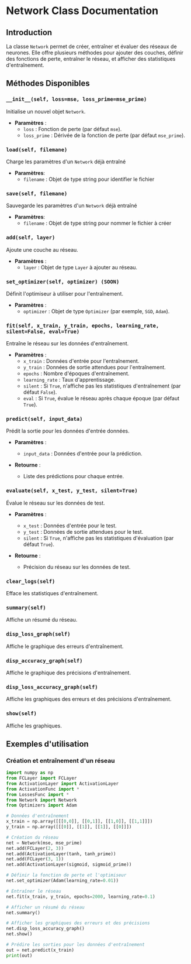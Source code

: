 # Network Class Documentation

## Introduction

La classe `Network` permet de créer, entraîner et évaluer des réseaux de neurones. Elle offre plusieurs méthodes pour ajouter des couches, définir des fonctions de perte, entraîner le réseau, et afficher des statistiques d'entraînement.

## Méthodes Disponibles

### `__init__(self, loss=mse, loss_prime=mse_prime)`

Initialise un nouvel objet `Network`.

- **Paramètres** :
  - `loss` : Fonction de perte (par défaut `mse`).
  - `loss_prime` : Dérivée de la fonction de perte (par défaut `mse_prime`).

### `load(self, filemane)`

Charge les paramètres d'un `Network` déjà entraîné

- **Paramètres**:
  - `filename` : Objet de type string pour identifier le fichier

### `save(self, filemane)`

Sauvegarde les paramètres d'un `Network` déjà entraîné

- **Paramètres**:
  - `filename` : Objet de type string pour nommer le fichier à créer

### `add(self, layer)`

Ajoute une couche au réseau.

- **Paramètres** :
  - `layer` : Objet de type `Layer` à ajouter au réseau.

### `set_optimizer(self, optimizer) (SOON)`

Définit l'optimiseur à utiliser pour l'entraînement.

- **Paramètres** :
  - `optimizer` : Objet de type `Optimizer` (par exemple, `SGD`, `Adam`).

### `fit(self, x_train, y_train, epochs, learning_rate, silent=False, eval=True)`

Entraîne le réseau sur les données d'entraînement.

- **Paramètres** :
  - `x_train` : Données d'entrée pour l'entraînement.
  - `y_train` : Données de sortie attendues pour l'entraînement.
  - `epochs` : Nombre d'époques d'entraînement.
  - `learning_rate` : Taux d'apprentissage.
  - `silent` : Si `True`, n'affiche pas les statistiques d'entraînement (par défaut `False`).
  - `eval` : Si `True`, évalue le réseau après chaque époque (par défaut `True`).

### `predict(self, input_data)`

Prédit la sortie pour les données d'entrée données.

- **Paramètres** :
  - `input_data` : Données d'entrée pour la prédiction.

- **Retourne** :
  - Liste des prédictions pour chaque entrée.

### `evaluate(self, x_test, y_test, silent=True)`

Évalue le réseau sur les données de test.

- **Paramètres** :
  - `x_test` : Données d'entrée pour le test.
  - `y_test` : Données de sortie attendues pour le test.
  - `silent` : Si `True`, n'affiche pas les statistiques d'évaluation (par défaut `True`).

- **Retourne** :
  - Précision du réseau sur les données de test.

### `clear_logs(self)`

Efface les statistiques d'entraînement.

### `summary(self)`

Affiche un résumé du réseau.

### `disp_loss_graph(self)`

Affiche le graphique des erreurs d'entraînement.

### `disp_accuracy_graph(self)`

Affiche le graphique des précisions d'entraînement.

### `disp_loss_accuracy_graph(self)`

Affiche les graphiques des erreurs et des précisions d'entraînement.

### `show(self)`

Affiche les graphiques.

## Exemples d'utilisation

### Création et entraînement d'un réseau

```python
import numpy as np
from FCLayer import FCLayer
from ActivationLayer import ActivationLayer
from ActivationFunc import *
from LossesFunc import *
from Network import Network
from Optimizers import Adam

# Données d'entraînement
x_train = np.array([[[0,0]], [[0,1]], [[1,0]], [[1,1]]])
y_train = np.array([[[0]], [[1]], [[1]], [[0]]])

# Création du réseau
net = Network(mse, mse_prime)
net.add(FCLayer(2, 3))
net.add(ActivationLayer(tanh, tanh_prime))
net.add(FCLayer(3, 1))
net.add(ActivationLayer(sigmoid, sigmoid_prime))

# Définir la fonction de perte et l'optimiseur
net.set_optimizer(Adam(learning_rate=0.01))

# Entraîner le réseau
net.fit(x_train, y_train, epochs=2000, learning_rate=0.1)

# Afficher un résumé du réseau
net.summary()

# Afficher les graphiques des erreurs et des précisions
net.disp_loss_accuracy_graph()
net.show()

# Prédire les sorties pour les données d'entraînement
out = net.predict(x_train)
print(out)
